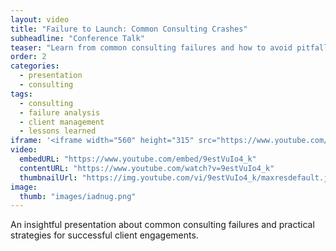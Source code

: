 ```yaml
---
layout: video
title: "Failure to Launch: Common Consulting Crashes"
subheadline: "Conference Talk"
teaser: "Learn from common consulting failures and how to avoid pitfalls in client engagements."
order: 2
categories:
  - presentation
  - consulting
tags:
  - consulting
  - failure analysis
  - client management
  - lessons learned
iframe: '<iframe width="560" height="315" src="https://www.youtube.com/embed/9estVuIo4_k" frameborder="0" allow="accelerometer; autoplay; clipboard-write; encrypted-media; gyroscope; picture-in-picture" allowfullscreen></iframe>'
video:
  embedURL: "https://www.youtube.com/embed/9estVuIo4_k"
  contentURL: "https://www.youtube.com/watch?v=9estVuIo4_k"
  thumbnailUrl: "https://img.youtube.com/vi/9estVuIo4_k/maxresdefault.jpg"
image:
  thumb: "images/iadnug.png"
---
```


An insightful presentation about common consulting failures and practical strategies for successful client engagements.
